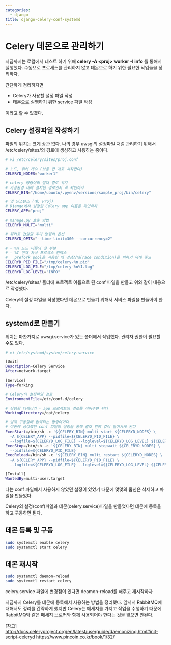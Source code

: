 ```yaml
---
categories:
  - django
title: django-celery-conf-systemd
---
```


# Celery 데몬으로 관리하기

지금까지는 로컬에서 테스트 하기 위해 **celery -A \<proj\> worker -l info** 를 통해서 실행했다. 수동으로 프로세스를 관리하지 않고 데몬으로 하기 위한 필요한 작업들을 정리하자.

간단하게 정리하자면

- Celery가 사용할 설정 파일 작성
- 데몬으로 실행하기 위한 service 파일 작성

이라고 할 수 있겠다.

## Celery 설정파일 작성하기

파일의 위치는 크게 상관 없다. 나의 경우 uwsgi의 설정파일 처럼 관리하기 위해서 /etc/celery/sites/의 경로에 생성하고 사용하는 중이다.

```sh
# vi /etc/celery/sites/proj.conf

# 노드, 워커 개수 (보통 한 개로 시작한다)
CELERYD_NODES="worker1"

# celery 명령어의 절대 경로 위치
# 가상환경 내에 설치된 경로인지 꼭 확인하자
CELERY_BIN="/home/ubuntu/.pyenv/versions/sample_proj/bin/celery"

# 앱 인스턴스 (예: Proj)
# Django에서 설정한 Celery app 이름을 확인하자
CELERY_APP="proj"

# manage.py 호출 방법
CELERYD_MULTI="multi"

# 워커로 전달할 추가 명령어 옵션
CELERYD_OPTS="--time-limit=300 --concurrency=2"

# - %n 노드 이름의 첫 부분
# - %I 현재 자식 프로세스 인덱스
#   prefork pool을 사용할 때 경쟁상태(race condition)을 피하기 위해 중요
CELERYD_PID_FILE="/tmp/celery-%n.pid"
CELERYD_LOG_FILE="/tmp/celery-%n%I.log"
CELERYD_LOG_LEVEL="INFO"
```

/etc/celery/sites/ 폴더에 프로젝트 이름으로 된 conf 파일을 만들고 위와 같이 내용으르 작성했다.

Celery의 설정 파일을 작성했다면 데몬으로 만들기 위해서 서비스 파일을 만들어야 한다.

## systemd로 만들기

위치는 마찬가지로 uwsgi.service가 있는 폴더에서 작업했다. 관리자 권한이 필요할 수도 있다.

```sh
# vi /etc/systemd/system/celery.service

[Unit]
Description=Celery Service
After=network.target

[Service]
Type=forking

# Celery의 설정파일 경로
EnvironmentFile=/etc/conf.d/celery

# 실행될 디렉터리 - app 프로젝트의 경로를 적어주면 된다
WorkingDirectory=/opt/celery

# 실제 구동할때 입력되는 명령어이다
# 이전에 생성했던 conf 파일의 설정을 통해 괄호 안에 값이 들어가게 된다
ExecStart=/bin/sh -c '${CELERY_BIN} multi start ${CELERYD_NODES} \
  -A ${CELERY_APP} --pidfile=${CELERYD_PID_FILE} \
  --logfile=${CELERYD_LOG_FILE} --loglevel=${CELERYD_LOG_LEVEL} ${CELERYD_OPTS}'
ExecStop=/bin/sh -c '${CELERY_BIN} multi stopwait ${CELERYD_NODES} \
  --pidfile=${CELERYD_PID_FILE}'
ExecReload=/bin/sh -c '${CELERY_BIN} multi restart ${CELERYD_NODES} \
  -A ${CELERY_APP} --pidfile=${CELERYD_PID_FILE} \
  --logfile=${CELERYD_LOG_FILE} --loglevel=${CELERYD_LOG_LEVEL} ${CELERYD_OPTS}'

[Install]
WantedBy=multi-user.target
```

나는 conf 파일에서 사용하지 않았던 설정이 있었기 때문에 몇몇의 옵션은 삭제하고 파일을 만들었다.

Celery의 설정(conf)파일과 데몬(celery.service)파일을 만들었다면 데몬에 등록을 하고 구동하면 된다.

## 데몬 등록 및 구동

```sh
sudo systemctl enable celery
sudo systemctl start celery
```

## 데몬 재시작

```sh
sudo systemctl daemon-reload
sudo systemctl restart celery
```

celery.service 파일에 변경점이 있다면 deamon-reload를 해주고 재시작하자

지금까지 Celery를 데몬에 등록해서 사용하는 방법을 정리했다. 앞서서 RabbitMQ에 대해서도 정리를 간략하게 했지만 Celery는 메세지를 가지고 작업을 수행하기 때문에 RabbitMQ와 같은 메세지 브로커와 함께 사용되어야 한다는 것을 잊으면 안된다.

[참고]  
<http://docs.celeryproject.org/en/latest/userguide/daemonizing.html#init-script-celeryd>
<https://www.pincoin.co.kr/book/1/32/>

